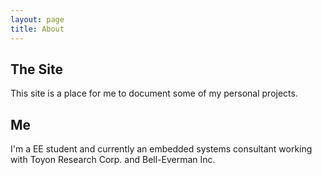 ```yaml
---
layout: page
title: About
---
```


## The Site ##
This site is a place for me to document some of my personal projects.

## Me ##
I'm a EE student and currently an embedded systems consultant working with Toyon Research Corp. and Bell-Everman Inc.


